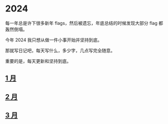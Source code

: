 # 2024

每一年总是许下很多新年 flags，然后被遗忘，年底总结的时候发现大部分 flag 都轰然倒塌。

今年 2024 我只想从做一件小事开始并坚持到底。

那就写日记吧，每天写什么，多少字，几点写完全随意。

重要的是，每天更新和坚持到底。


## [1 月](./1月.md)
## [2 月](./2月.md)
## [3 月](./3月.md)